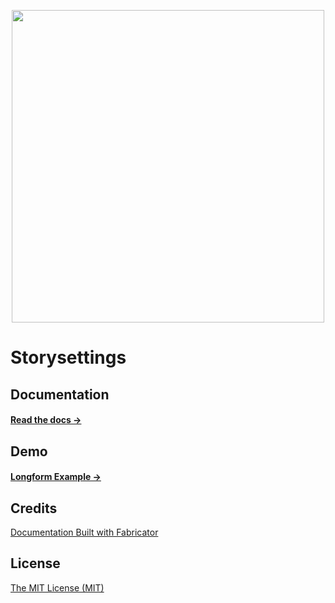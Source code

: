 <p align="center">
  <img src="https://camo.githubusercontent.com/adda0f8df7b652b40672a336cac6b0388ef40458/687474703a2f2f73746f727973657474696e67732e73757267652e73682f6173736574732f746f6f6c6b69742f696d616765732f6c6f676f2d76322e737667" width="500">
</p>

# Storysettings

## Documentation

#### [Read the docs →](http://storysettings.surge.sh)

## Demo

#### [Longform Example →](http://storysettings.surge.sh/examples/longform.html)

####

## Credits

[Documentation Built with Fabricator](http://fbrctr.github.io/)

## License

[The MIT License (MIT)](http://opensource.org/licenses/mit-license.php)
